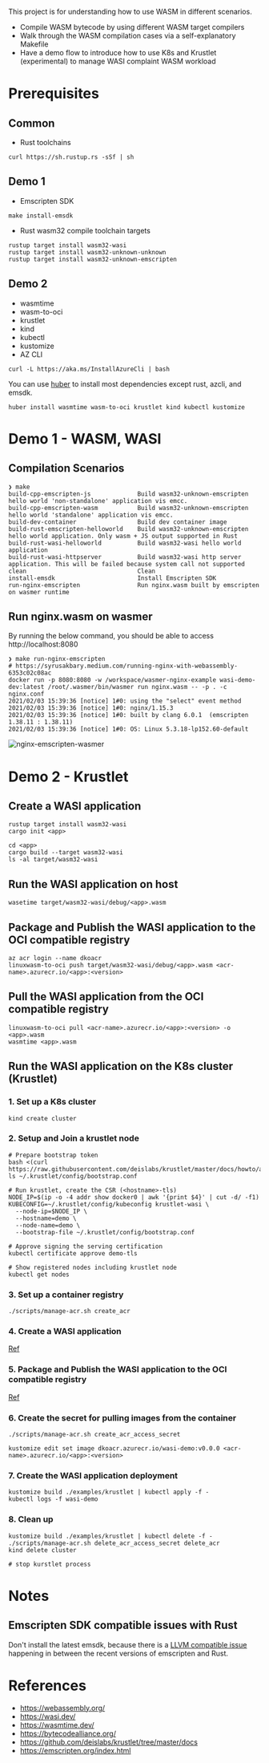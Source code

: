 This project is for understanding how to use WASM in different scenarios.

- Compile WASM bytecode by using different WASM target compilers
- Walk through the WASM compilation cases via a self-explanatory Makefile
- Have a demo flow to introduce how to use K8s and Krustlet (experimental) to manage WASI complaint WASM workload

# Prerequisites

## Common

- Rust toolchains

```console
curl https://sh.rustup.rs -sSf | sh
```

## Demo 1

- Emscripten SDK 

```console
make install-emsdk
```
  
- Rust wasm32 compile toolchain targets

```console
rustup target install wasm32-wasi
rustup target install wasm32-unknown-unknown
rustup target install wasm32-unknown-emscripten
```

## Demo 2
- wasmtime
- wasm-to-oci
- krustlet
- kind
- kubectl
- kustomize
- AZ CLI

```console
curl -L https://aka.ms/InstallAzureCli | bash
```

You can use [huber](https://github.com/innobead/huber) to install most dependencies except rust, azcli, and emsdk.

```console
huber install wasmtime wasm-to-oci krustlet kind kubectl kustomize
```

# Demo 1 - WASM, WASI

## Compilation Scenarios
```console
❯ make
build-cpp-emscripten-js             Build wasm32-unknown-emscripten hello world 'non-standalone' application vis emcc.
build-cpp-emscripten-wasm           Build wasm32-unknown-emscripten hello world 'standalone' application vis emcc.
build-dev-container                 Build dev container image
build-rust-emscripten-helloworld    Build wasm32-unknown-emscripten hello world application. Only wasm + JS output supported in Rust
build-rust-wasi-helloworld          Build wasm32-wasi hello world application
build-rust-wasi-httpserver          Build wasm32-wasi http server application. This will be failed because system call not supported
clean                               Clean
install-emsdk                       Install Emscripten SDK
run-nginx-emscripten                Run nginx.wasm built by emscripten on wasmer runtime
```

## Run nginx.wasm on wasmer

By running the below command, you should be able to access http://localhost:8080

```console
❯ make run-nginx-emscripten
# https://syrusakbary.medium.com/running-nginx-with-webassembly-6353c02c08ac
docker run -p 8080:8080 -w /workspace/wasmer-nginx-example wasi-demo-dev:latest /root/.wasmer/bin/wasmer run nginx.wasm -- -p . -c nginx.conf
2021/02/03 15:39:36 [notice] 1#0: using the "select" event method
2021/02/03 15:39:36 [notice] 1#0: nginx/1.15.3
2021/02/03 15:39:36 [notice] 1#0: built by clang 6.0.1  (emscripten 1.38.11 : 1.38.11)
2021/02/03 15:39:36 [notice] 1#0: OS: Linux 5.3.18-lp152.60-default

```

![nginx-emscripten-wasmer](./docs/nginx-emscripten-wasmer.png)

# Demo 2 - Krustlet

## Create a WASI application

```console
rustup target install wasm32-wasi
cargo init <app>
```

```console
cd <app>
cargo build --target wasm32-wasi
ls -al target/wasm32-wasi
```


## Run the WASI application on host

```console
wasetime target/wasm32-wasi/debug/<app>.wasm
```

## Package and Publish the WASI application to the OCI compatible registry

```console
az acr login --name dkoacr
linuxwasm-to-oci push target/wasm32-wasi/debug/<app>.wasm <acr-name>.azurecr.io/<app>:<version>
```

## Pull the WASI application from the OCI compatible registry

```console
linuxwasm-to-oci pull <acr-name>.azurecr.io/<app>:<version> -o <app>.wasm
wasmtime <app>.wasm
```

## Run the WASI application on the K8s cluster (Krustlet)

### 1. Set up a K8s cluster

```console
kind create cluster
```

### 2. Setup and Join a krustlet node

```console
# Prepare bootstrap token
bash <(curl https://raw.githubusercontent.com/deislabs/krustlet/master/docs/howto/assets/bootstrap.sh)
ls ~/.krustlet/config/bootstrap.conf

# Run krustlet, create the CSR (<hostname>-tls)
NODE_IP=$(ip -o -4 addr show docker0 | awk '{print $4}' | cut -d/ -f1)
KUBECONFIG=~/.krustlet/config/kubeconfig krustlet-wasi \
  --node-ip=$NODE_IP \
  --hostname=demo \
  --node-name=demo \
  --bootstrap-file ~/.krustlet/config/bootstrap.conf

# Approve signing the serving certification
kubectl certificate approve demo-tls

# Show registered nodes including krustlet node
kubectl get nodes
```

### 3. Set up a container registry

```console
./scripts/manage-acr.sh create_acr
```

### 4. Create a WASI application

[Ref](#create-a-wasi-application)

### 5. Package and Publish the WASI application to the OCI compatible registry

[Ref](#package-and-publish-the-wasi-application-to-the-oci-compatible-registry)

### 6. Create the secret for pulling images from the container

```console
./scripts/manage-acr.sh create_acr_access_secret
```

```console
kustomize edit set image dkoacr.azurecr.io/wasi-demo:v0.0.0 <acr-name>.azurecr.io/<app>:<version>
```

### 7. Create the WASI application deployment

```console
kustomize build ./examples/krustlet | kubectl apply -f -
kubectl logs -f wasi-demo
```
### 8. Clean up

```console
kustomize build ./examples/krustlet | kubectl delete -f -
./scripts/manage-acr.sh delete_acr_access_secret delete_acr
kind delete cluster

# stop kurstlet process
```

# Notes

## Emscripten SDK compatible issues with Rust

Don't install the latest emsdk, because there is a [LLVM compatible issue](https://github.com/emscripten-core/emscripten/issues/12551#issuecomment-732648120) happening 
in between the recent versions of emscripten and Rust.

# References

- https://webassembly.org/
- https://wasi.dev/
- https://wasmtime.dev/
- https://bytecodealliance.org/
- https://github.com/deislabs/krustlet/tree/master/docs
- https://emscripten.org/index.html
